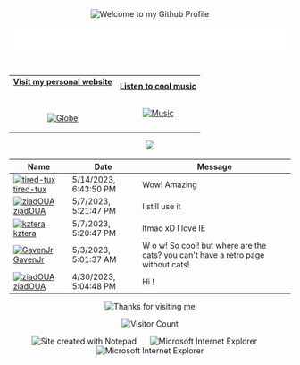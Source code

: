 <!-- "Hero" Header -->
<div align="center">
  <img src="https://github.com/ColterD/ColterD/blob/master/images/welcome.png?raw=true" style="max-width: 100%;" alt="Welcome to my Github Profile" />
  <br />
  <br />
  <img height="50" alt="My Name is Colter and I like Python" src="images/personal_note.svg" />
  <br />
  <br />

</div>

<!-- Social -->
<table width="100%" align="center">
<tr>
<td align="center">
<a href="https://colter.dev">
<strong>Visit my personal website </strong>
<br />
<br />
<br />

<p>

<img alt="Globe" height="80" src="images/globe.gif">
</a>
</p>

</td>


<td align="center">
<a href="https://www.youtube.com/watch?v=3YxaaGgTQYM&ab_channel=EvanescenceVEVO">
<strong>Listen to cool music</strong>
<br />
<br />


<p>
<img height="100" alt="Music" src="images/music.gif"> 
</a>
</p>

</td>
</tr>
</table>

<div align="center">
<a href="https://github.com/BrunnerLivio/brunnerlivio/issues/62#issuecomment-new"><img src="images/guestbook.svg"></a> 
</div>

<!-- Guestbook -->
| Name | Date | Message |
|---|---|---|
| <a href="https://github.com/tired-tux"><img width="24" src="https://avatars.githubusercontent.com/u/121198893?s=24&u=ca770999dd49ffa9d2882649bc304f9073c0db8d&v=4" alt="tired-tux" /> tired-tux</a> |5/14/2023, 6:43:50 PM|Wow! Amazing|
| <a href="https://github.com/ziadOUA"><img width="24" src="https://avatars.githubusercontent.com/u/111606433?s=24&u=c7fc49a126b26b5fdedc298efc26e5b314b99f66&v=4" alt="ziadOUA" /> ziadOUA</a> |5/7/2023, 5:21:47 PM|I still use it|
| <a href="https://github.com/kztera"><img width="24" src="https://avatars.githubusercontent.com/u/116504460?s=24&u=3fbb3ec8dcc83c22fa6d369e3525be79525fad9a&v=4" alt="kztera" /> kztera</a> |5/7/2023, 5:20:47 PM|lfmao xD I love IE|
| <a href="https://github.com/GavenJr"><img width="24" src="https://avatars.githubusercontent.com/u/61298885?s=24&u=a4b1d2ad76dd494d7ad8b352bac6a55fca39580a&v=4" alt="GavenJr" /> GavenJr</a> |5/3/2023, 5:01:37 AM|W o w! So cool! but where are the cats? you can't have a retro page without cats!|
| <a href="https://github.com/ziadOUA"><img width="24" src="https://avatars.githubusercontent.com/u/111606433?s=24&u=c7fc49a126b26b5fdedc298efc26e5b314b99f66&v=4" alt="ziadOUA" /> ziadOUA</a> |4/30/2023, 5:04:48 PM|Hi !|
<!-- /Guestbook -->

<!-- Footer -->

<div align="center">

<img height="120" alt="Thanks for visiting me" width="100%" src="https://raw.githubusercontent.com/BrunnerLivio/brunnerlivio/master/images/marquee.svg" />
<br />

![Visitor Count](https://profile-counter.glitch.me/colterd/count.svg)


<img src="https://raw.githubusercontent.com/ColterD/ColterD/master/images/notepad.gif" alt="Site created with Notepad" height="30" />
<!-- "margin-right: whatever;" -->
<span>&nbsp;&nbsp;&nbsp;&nbsp;</span>  
<img src="https://raw.githubusercontent.com/ColterD/ColterD/master/images/ie_logo.gif" alt="Microsoft Internet Explorer" />
<span>&nbsp;&nbsp;&nbsp;&nbsp;</span>  
<img src="https://raw.githubusercontent.com/ColterD/ColterD/master/images/noframes.gif" alt="Microsoft Internet Explorer" />

</div>

